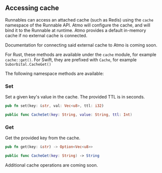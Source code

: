 ## Accessing cache

Runnables can access an attached cache (such as Redis) using the `cache` namespace of the Runnable API. Atmo will configure the cache, and will bind it to the Runnable at runtime. Atmo provides a default in-memory cache if no external cache is connected.

Documentation for connecting said external cache to Atmo is coming soon.

For Rust, these methods are available under the `cache` module, for example `cache::get()`. For Swift, they are prefixed with `Cache`, for example `Suborbital.CacheGet()`

The following namespace methods are available:

### Set
Set a given key's value in the cache. The provided TTL is in seconds.
```rust
pub fn set(key: &str, val: Vec<u8>, ttl: i32)
```
```swift
public func CacheSet(key: String, value: String, ttl: Int)
```

### Get
Get the provided key from the cache.
```rust
pub fn get(key: &str) -> Option<Vec<u8>>
```
```swift
public func CacheGet(key: String) -> String
```

Additional cache operations are coming soon.